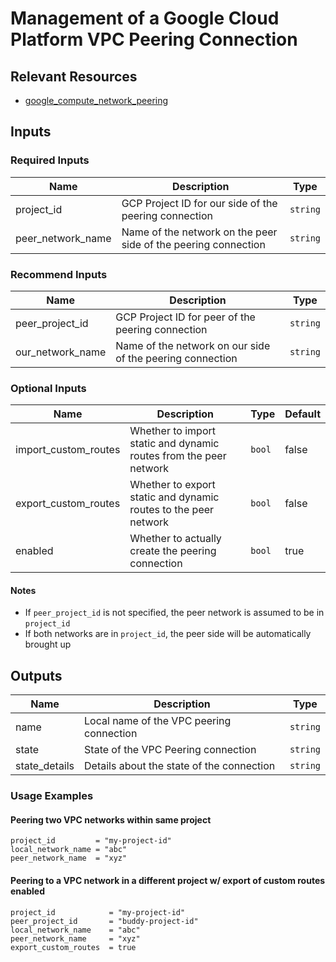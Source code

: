 # Management of a Google Cloud Platform VPC Peering Connection

## Relevant Resources

- [google_compute_network_peering](https://registry.terraform.io/providers/hashicorp/google/2.20.3/docs/resources/compute_network_peering)

## Inputs 

### Required Inputs

| Name | Description | Type |
|------|-------------|------|
| project\_id | GCP Project ID for our side of the peering connection | `string` | 
| peer\_network\_name | Name of the network on the peer side of the peering connection | `string` |

### Recommend Inputs

| Name | Description | Type |
|------|-------------|------|
| peer\_project\_id | GCP Project ID for peer of the peering connection | `string` | `var.project_id` | 
| our\_network\_name | Name of the network on our side of the peering connection | `string` | "default" |

### Optional Inputs

| Name | Description                                                                       | Type | Default |
|------|-----------------------------------------------------------------------------------|------|---------|
| import_custom_routes | Whether to import static and dynamic routes from the peer network | `bool` | false |
| export_custom_routes | Whether to export static and dynamic routes to the peer network   | `bool` | false |
| enabled | Whether to actually create the peering connection | `bool` | true |

#### Notes

- If `peer_project_id` is not specified, the peer network is assumed to be in `project_id`
- If both networks are in `project_id`, the peer side will be automatically brought up

## Outputs

| Name | Description | Type |
|------|-------------|------|
| name | Local name of the VPC peering connection | `string` |
| state | State of the VPC Peering connection | `string` | 
| state\_details | Details about the state of the connection | `string` |

### Usage Examples

#### Peering two VPC networks within same project

```
project_id         = "my-project-id"
local_network_name = "abc"
peer_network_name  = "xyz"
```

#### Peering to a VPC network in a different project w/ export of custom routes enabled

```
project_id            = "my-project-id"
peer_project_id       = "buddy-project-id"
local_network_name    = "abc"
peer_network_name     = "xyz"
export_custom_routes  = true
```
